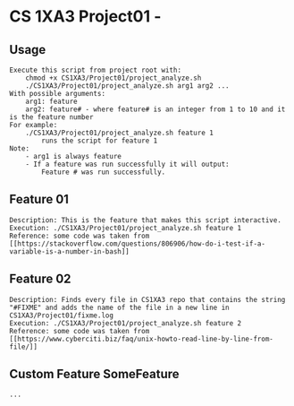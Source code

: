 #   CS 1XA3 Project01 - <salehh6>
## Usage
    Execute this script from project root with:
        chmod +x CS1XA3/Project01/project_analyze.sh
        ./CS1XA3/Project01/project_analyze.sh arg1 arg2 ...
    With possible arguments:
        arg1: feature 
        arg2: feature# - where feature# is an integer from 1 to 10 and it is the feature number
    For example:
        ./CS1XA3/Project01/project_analyze.sh feature 1
            runs the script for feature 1 
    Note:
        - arg1 is always feature 
        - If a feature was run successfully it will output:
            Feature # was run successfully.
## Feature 01
    Description: This is the feature that makes this script interactive.
    Execution: ./CS1XA3/Project01/project_analyze.sh feature 1
    Reference: some code was taken from [[https://stackoverflow.com/questions/806906/how-do-i-test-if-a-variable-is-a-number-in-bash]]
## Feature 02
    Description: Finds every file in CS1XA3 repo that contains the string "#FIXME" and adds the name of the file in a new line in CS1XA3/Project01/fixme.log
    Execution: ./CS1XA3/Project01/project_analyze.sh feature 2
    Reference: some code was taken from [[https://www.cyberciti.biz/faq/unix-howto-read-line-by-line-from-file/]]
## Custom Feature SomeFeature
    ...
